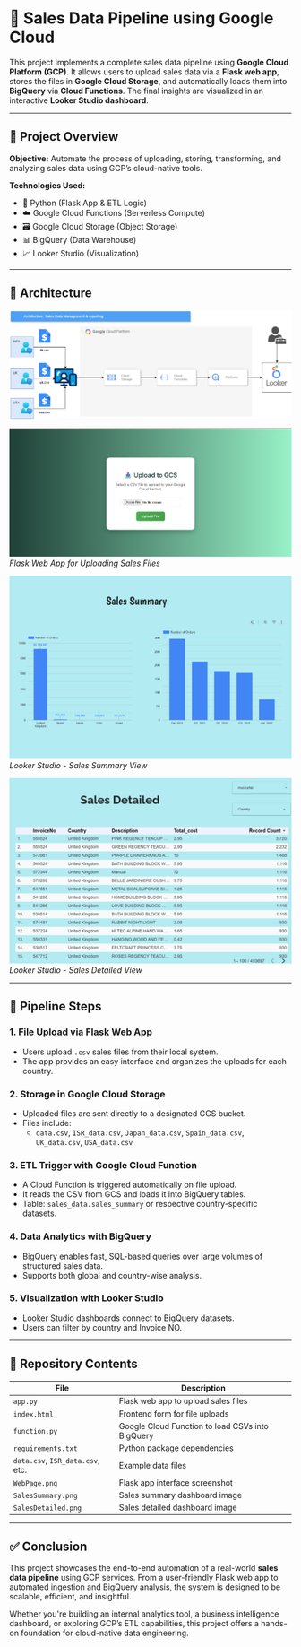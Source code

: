 # 🛒 Sales Data Pipeline using Google Cloud

This project implements a complete sales data pipeline using **Google Cloud Platform (GCP)**. It allows users to upload sales data via a **Flask web app**, stores the files in **Google Cloud Storage**, and automatically loads them into **BigQuery** via **Cloud Functions**. The final insights are visualized in an interactive **Looker Studio dashboard**.

---

## 📌 Project Overview

**Objective:** Automate the process of uploading, storing, transforming, and analyzing sales data using GCP’s cloud-native tools.

**Technologies Used:**
- 🐍 Python (Flask App & ETL Logic)
- ☁️ Google Cloud Functions (Serverless Compute)
- 🗃 Google Cloud Storage (Object Storage)
- 📊 BigQuery (Data Warehouse)
- 📈 Looker Studio (Visualization)

---

## 🧱 Architecture

![architecture](https://github.com/jubairt/sales-data-gcp-pipeline/blob/main/Architecture.png)

![Web App Overview](https://github.com/jubairt/sales-data-gcp-pipeline/blob/main/WepPage.png)
*Flask Web App for Uploading Sales Files*

![Sales Summary Dashboard](https://github.com/jubairt/sales-data-gcp-pipeline/blob/main/Dashboard/SalesSummary.png)
*Looker Studio - Sales Summary View*

![Sales Detailed Dashboard](https://github.com/jubairt/sales-data-gcp-pipeline/blob/main/Dashboard/SalesDetailed.png)
*Looker Studio - Sales Detailed View*

---

## 🔄 Pipeline Steps

### 1. **File Upload via Flask Web App**
- Users upload `.csv` sales files from their local system.
- The app provides an easy interface and organizes the uploads for each country.

### 2. **Storage in Google Cloud Storage**
- Uploaded files are sent directly to a designated GCS bucket.
- Files include:
  - `data.csv`, `ISR_data.csv`, `Japan_data.csv`, `Spain_data.csv`, `UK_data.csv`, `USA_data.csv`

### 3. **ETL Trigger with Google Cloud Function**
- A Cloud Function is triggered automatically on file upload.
- It reads the CSV from GCS and loads it into BigQuery tables.
- Table: `sales_data.sales_summary` or respective country-specific datasets.

### 4. **Data Analytics with BigQuery**
- BigQuery enables fast, SQL-based queries over large volumes of structured sales data.
- Supports both global and country-wise analysis.

### 5. **Visualization with Looker Studio**
- Looker Studio dashboards connect to BigQuery datasets.
- Users can filter by country and Invoice NO.
  
---

## 📂 Repository Contents

| File | Description |
|------|-------------|
| `app.py` | Flask web app to upload sales files |
| `index.html` | Frontend form for file uploads |
| `function.py` | Google Cloud Function to load CSVs into BigQuery |
| `requirements.txt` | Python package dependencies |
| `data.csv`, `ISR_data.csv`, etc. | Example data files |
| `WebPage.png` | Flask app interface screenshot |
| `SalesSummary.png` | Sales summary dashboard image |
| `SalesDetailed.png` | Sales detailed dashboard image |

---

## ✅ Conclusion

This project showcases the end-to-end automation of a real-world **sales data pipeline** using GCP services. From a user-friendly Flask web app to automated ingestion and BigQuery analysis, the system is designed to be scalable, efficient, and insightful.

Whether you're building an internal analytics tool, a business intelligence dashboard, or exploring GCP’s ETL capabilities, this project offers a hands-on foundation for cloud-native data engineering. 

